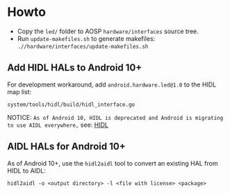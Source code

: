 # Howto

* Copy the ```led/``` folder to AOSP ```hardware/interfaces``` source tree.
* Run `update-makefiles.sh` to generate makefiles: ```.//hardware/interfaces/update-makefiles.sh```
  
## Add HIDL HALs to Android 10+

For development workaround, add `android.hardware.led@1.0` to the HIDL map list:

```
system/tools/hidl/build/hidl_interface.go
```

NOTICE: ```As of Android 10, HIDL is deprecated and Android is migrating to use AIDL everywhere,``` see: [HIDL](https://source.android.com/devices/architecture/hidl)

## AIDL HALs for Android 10+

As of Android 10+, use the ```hidl2aidl``` tool to convert an existing HAL from HIDL to AIDL:

```
hidl2aidl -o <output directory> -l <file with license> <package>
```

